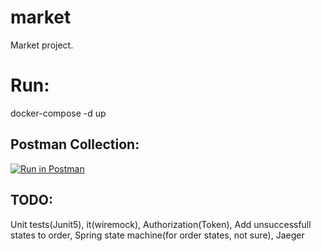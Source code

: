 # market
Market project.  


  
# Run:  
docker-compose -d up  


## Postman Collection:  
[![Run in Postman](https://run.pstmn.io/button.svg)](https://app.getpostman.com/run-collection/32228080008f1f0134f7#?env%5Barticle-env%5D=W3sia2V5IjoiYXJ0aWNsZS1wYXRoIiwidmFsdWUiOiJodHRwOi8vbG9jYWxob3N0Ojg5ODkvYXJ0aWNsZSIsImVuYWJsZWQiOnRydWV9LHsia2V5Ijoib3JkZXItcGF0aCIsInZhbHVlIjoiaHR0cDovL2xvY2FsaG9zdDo4OTg5L29yZGVyIiwiZW5hYmxlZCI6dHJ1ZX0seyJrZXkiOiJwYXltZW50LXBhdGgiLCJ2YWx1ZSI6Imh0dHA6Ly9sb2NhbGhvc3Q6ODk4OS9wYXltZW50IiwiZW5hYmxlZCI6dHJ1ZX1d)
  
  
## TODO:  
Unit tests(Junit5), it(wiremock), Authorization(Token), Add unsuccessfull states to order, Spring state machine(for order states, not sure), Jaeger
